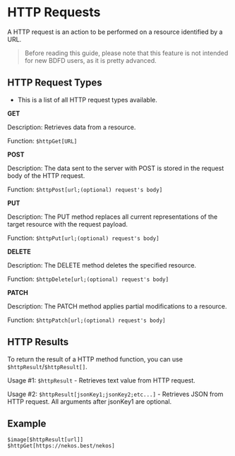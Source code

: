 # HTTP Requests
A HTTP request is an action to be performed on a resource identified by a URL.

> Before reading this guide, please note that this feature is not intended for new BDFD users, as it is pretty advanced.

## HTTP Request Types
- This is a list of all HTTP request types available.

**GET**

Description: Retrieves data from a resource.

Function: `$httpGet[URL]`

**POST**

Description: The data sent to the server with POST is stored in the request body of the HTTP request.

Function: `$httpPost[url;(optional) request's body]`

**PUT**

Description: The PUT method replaces all current representations of the target resource with the request payload.

Function: `$httpPut[url;(optional) request's body]`

**DELETE**

Description: The DELETE method deletes the specified resource.

Function: `$httpDelete[url;(optional) request's body]`

**PATCH**

Description: The PATCH method applies partial modifications to a resource.

Function: `$httpPatch[url;(optional) request's body]`

## HTTP Results
To return the result of a HTTP method function, you can use `$httpResult`/`$httpResult[]`.

Usage #1: `$httpResult` - Retrieves text value from HTTP request.

Usage #2: `$httpResult[jsonKey1;jsonKey2;etc...]` - Retrieves JSON from HTTP request. All arguments after jsonKey1 are optional.

## Example
```
$image[$httpResult[url]]
$httpGet[https://nekos.best/nekos]
```

